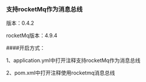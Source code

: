 ### 支持rocketMq作为消息总线

版本：0.4.2

rocketMq版本：4.9.4

####开启方式：

1、application.yml中打开注释支持rocketMq作为消息总线

2、pom.xml中打开注释使用rocketmq消息总线
